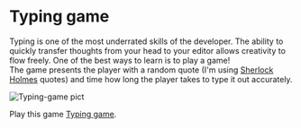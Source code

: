 # Typing game

Typing is one of the most underrated skills of the developer. The ability to quickly transfer thoughts from your head to your editor allows creativity to flow freely. One of the best ways to learn is to play a game!<br>The game presents the player with a random quote (I'm using <a href="https://en.wikipedia.org/wiki/Sherlock_Holmes">Sherlock Holmes</a> quotes) and time how long the player takes to type it out accurately.

![Typing-game pict](https://github.com/samulikn/web-dev-for-beginners/blob/main/typing-game/images/typing-game.png)

Play this game [Typing game](https://samulikn.github.io/web-dev-for-beginners/typing-game/).
